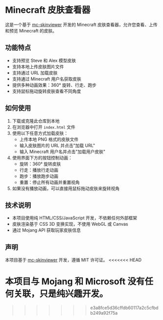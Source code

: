 # Minecraft 皮肤查看器

这是一个基于 [mc-skinviewer](https://github.com/daidr/mc-skinviewer) 开发的 Minecraft 皮肤查看器，允许您查看、上传和预览 Minecraft 的皮肤。

## 功能特点

- 支持预览 Steve 和 Alex 模型皮肤
- 支持本地上传皮肤图片文件
- 支持通过 URL 加载皮肤
- 支持通过 Minecraft 用户名获取皮肤
- 提供多种动画效果：360° 旋转、行走、跑步
- 支持鼠标拖动旋转皮肤查看不同角度

## 如何使用

1. 下载或克隆此仓库到本地
2. 在浏览器中打开 `index.html` 文件
3. 使用以下任意方式加载皮肤：
   - 上传本地 PNG 格式的皮肤文件
   - 输入皮肤图片的 URL 并点击"加载 URL"
   - 输入 Minecraft 用户名并点击"加载用户皮肤"
4. 使用界面下方的按钮控制动画：
   - 旋转：360° 旋转皮肤
   - 行走：播放行走动画
   - 跑步：播放跑步动画
   - 重置：停止所有动画并重置视角
5. 如果没有播放动画，可以直接用鼠标拖动皮肤来旋转视角

## 技术说明

- 本项目使用纯 HTML/CSS/JavaScript 开发，不依赖任何外部框架
- 皮肤渲染基于 CSS 3D 变换实现，不使用 WebGL 或 Canvas
- 通过 Mojang API 获取玩家皮肤信息

## 声明

本项目基于 [mc-skinviewer](https://github.com/daidr/mc-skinviewer) 开发，遵循 MIT 许可证。
<<<<<<< HEAD

本项目与 Mojang 和 Microsoft 没有任何关联，只是纯兴趣开发。
=======
>>>>>>> e3a8fce5d36cffdb60117a2c5cfbdb249a92f75a
